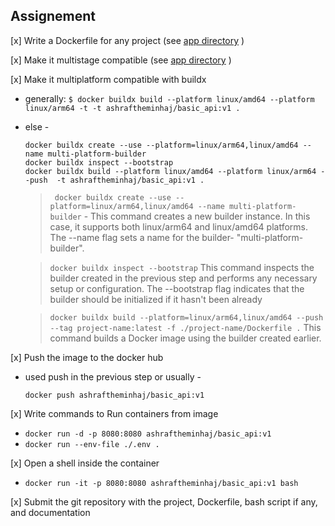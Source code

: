 ## Assignement
[x] Write a Dockerfile for any project (see [app directory](./app/) )

[x] Make it multistage compatible (see [app directory](./app/) )

[x] Make it multiplatform compatible with buildx
 - generally: `$ docker buildx build --platform linux/amd64 --platform linux/arm64 -t -t ashraftheminhaj/basic_api:v1 .`
 - else -
   ```
   docker buildx create --use --platform=linux/arm64,linux/amd64 --name multi-platform-builder
   docker buildx inspect --bootstrap
   docker buildx build --platform linux/amd64 --platform linux/arm64 --push  -t ashraftheminhaj/basic_api:v1 .
   ```

   > ` docker buildx create --use --platform=linux/arm64,linux/amd64 --name multi-platform-builder` - This command creates a new builder instance. In this case, it supports both linux/arm64 and linux/amd64 platforms. The --name flag sets a name for the builder- "multi-platform-builder".

   > `docker buildx inspect --bootstrap` This command inspects the builder created in the previous step and performs any necessary setup or configuration. The --bootstrap flag indicates that the builder should be initialized if it hasn't been already

   > `docker buildx build --platform=linux/arm64,linux/amd64 --push --tag project-name:latest -f ./project-name/Dockerfile .` This command builds a Docker image using the builder created earlier.

[x] Push the image to the docker hub
 - used push in the previous step or usually - 
   ```
   docker push ashraftheminhaj/basic_api:v1
   ```

[x] Write commands to Run containers from image
 - `docker run -d -p 8080:8080 ashraftheminhaj/basic_api:v1 `
 - `docker run --env-file ./.env .`

[x] Open a shell inside the container
 - `docker run -it -p 8080:8080 ashraftheminhaj/basic_api:v1 bash`
 
[x] Submit the git repository with the project, Dockerfile, bash script if any, and documentation
